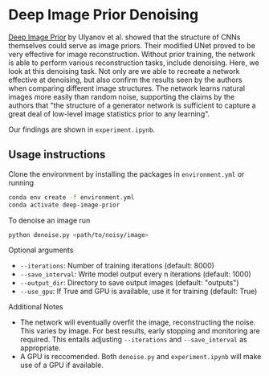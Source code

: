 # Deep Image Prior Denoising

[Deep Image Prior](https://arxiv.org/abs/1711.10925) by Ulyanov et al. showed that the structure of CNNs themselves 
could serve as image priors. 
Their modified UNet proved to be very effective for image reconstruction. 
Without prior training, the network is able to perform various reconstruction tasks, include denoising.
Here, we look at this denoising task.
Not only are we able to recreate a network effective at denoising, but also confirm the results seen by the authors 
when comparing different image structures. 
The network learns natural images more easily than random noise, supporting the claims by the authors that 
"the structure of a generator network is sufficient to capture a great deal of low-level image statistics 
prior to any learning".  

Our findings are shown in `experiment.ipynb`.

## Usage instructions

Clone the environment by installing the packages in `environment.yml` or running
```bash
conda env create -f environment.yml
conda activate deep-image-prior
```  

To denoise an image run
```bash
python denoise.py <path/to/noisy/image>
```  

Optional arguments
- `--iterations`: Number of training iterations (default: 8000)
- `--save_interval`: Write model output every n iterations (default: 1000)
- `--output_dir`: Directory to save output images (default: "outputs")
- `--use_gpu`: If True and GPU is available, use it for training (default: True)

Additional Notes
- The network will eventually overfit the image, reconstructing the noise. This varies by image. 
For best results, early stopping and monitoring are required. This entails adjusting `--iterations` and `--save_interval`
as appropriate.
- A GPU is reccomended. Both `denoise.py` and `experiment.ipynb` will make use of a GPU if available.
